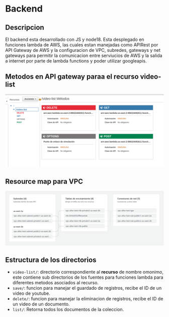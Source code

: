 # Backend
## Descripcion  
El backend esta desarrollado con JS y node18. Esta desplegado en funciones lambda de AWS, las cuales estan manejadas como APIRest por API Gateway de AWS y la configuracion de VPC, subredes, gateways y net gateways para permitir la comunicacion entre serviucios de AWS y la salida a internet por parte de lambda functions y poder utilizar googleapis.

## Metodos en API gateway paraa el recurso **video-list**
![Captura de pantalla 1](screenshots/backend/video-list-methods.png)

## Resource map para **VPC**
![Captura de pantalla 2](./screenshots/backend/resource-map-vpc.png)

## Estructura de los directorios
- `video-list/`: directorio correspondiente al **recurso** de nombre omonimo, este contiene sub directorios de los fuentes para funciones lambda para diferentes metodos asociados al recurso.
- `save/`: funcion para manejar el guardado de registros, recibe el ID de un video de youtube.
- `delete/`: funcion para manejar la eliminacion de registros, recibe el ID de un video de un documento.
- `list/`: Retorna todos los documentos de la coleccion.